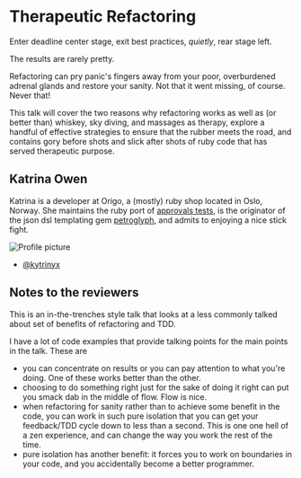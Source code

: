 # Therapeutic Refactoring

Enter deadline center stage, exit best practices, _quietly_, rear stage left.

The results are rarely pretty.

Refactoring can pry panic's fingers away from your poor, overburdened adrenal glands and restore your sanity. Not that it went missing, of course. Never that!

This talk will cover the two reasons why refactoring works as well as (or better than) whiskey, sky diving, and massages as therapy, explore a handful of effective strategies to ensure that the rubber meets the road, and contains gory before shots and slick after shots of ruby code that has served therapeutic purpose.

## Katrina Owen

Katrina is a developer at Origo, a (mostly) ruby shop located in Oslo, Norway. She maintains the ruby port of [approvals tests](https://github.com/kytrinyx/approvals), is the originator of the json dsl templating gem [petroglyph](https://github.com/benglerpebbles/petroglyph), and admits to enjoying a nice stick fight.

![Profile picture](https://github.com/kytrinyx/call-for-proposals/raw/master/katrina_owen-therapeutic_refactoring/profile_picture.jpg)

- [@kytrinyx](https://twitter.com/#!/kytrinyx)


## Notes to the reviewers

This is an in-the-trenches style talk that looks at a less commonly talked about set of benefits of refactoring and TDD.

I have a lot of code examples that provide talking points for the main points in the talk. These are

* you can concentrate on results or you can pay attention to what you're doing. One of these works better than the other.
* choosing to do something right just for the sake of doing it right can put you smack dab in the middle of flow. Flow is nice.
* when refactoring for sanity rather than to achieve some benefit in the code, you can work in such pure isolation that you can get your feedback/TDD cycle down to less than a second. This is one one hell of a zen experience, and can change the way you work the rest of the time.
* pure isolation has another benefit: it forces you to work on boundaries in your code, and you accidentally become a better programmer.
